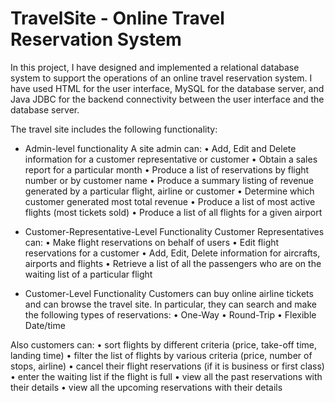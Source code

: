 # TravelSite - Online Travel Reservation System
In this project, I have designed and implemented a relational database system to support the
operations of an online travel reservation system. I have used HTML for the user interface,
MySQL for the database server, and Java JDBC for the backend connectivity between the user interface and
the database server.

The travel site includes the following functionality:
- Admin-level functionality
A site admin can: 
• Add, Edit and Delete information for a customer representative or customer
• Obtain a sales report for a particular month
• Produce a list of reservations by flight number or by customer name
• Produce a summary listing of revenue generated by a particular flight, airline or customer
• Determine which customer generated most total revenue
• Produce a list of most active flights (most tickets sold)
• Produce a list of all flights for a given airport 

- Customer-Representative-Level Functionality 
Customer Representatives can:
• Make flight reservations on behalf of users
• Edit flight reservations for a customer
• Add, Edit, Delete information for aircrafts, airports and flights
• Retrieve a list of all the passengers who are on the waiting list of a particular flight

- Customer-Level Functionality 
Customers can buy online airline tickets and can browse the travel site. In particular, they can search and make the following types of reservations:
• One-Way
• Round-Trip
• Flexible Date/time

Also customers can:
• sort flights by different criteria (price, take-off time, landing time)
• filter the list of flights by various criteria (price, number of stops, airline)
• cancel their flight reservations (if it is business or first class)
• enter the waiting list if the flight is full 
• view all the past reservations with their details
• view all the upcoming reservations with their details 
